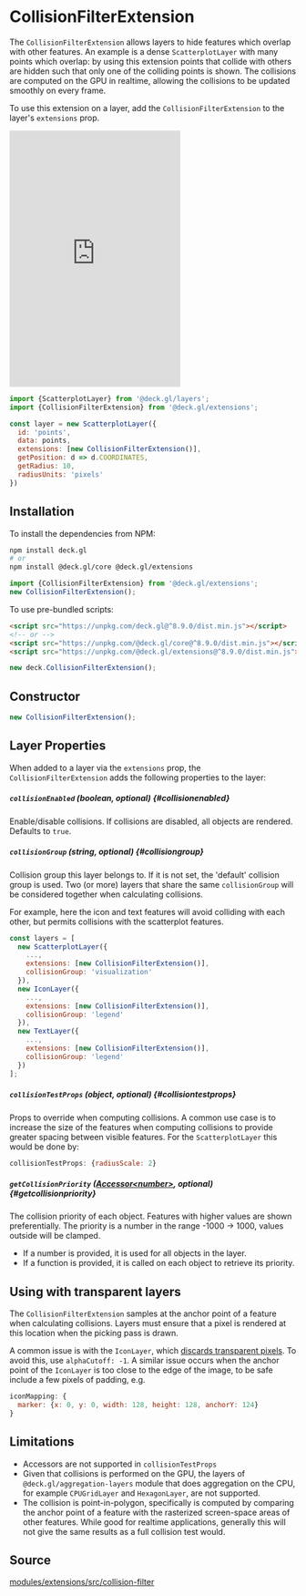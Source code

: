 
# CollisionFilterExtension

The `CollisionFilterExtension` allows layers to hide features which overlap with other features. An example is a dense `ScatterplotLayer` with many points which overlap: by using this extension points that collide with others are hidden such that only one of the colliding points is shown. The collisions are computed on the GPU in realtime, allowing the collisions to be updated smoothly on every frame.

To use this extension on a layer, add the `CollisionFilterExtension` to the layer's `extensions` prop.

<div style={{position:'relative',height:450}}></div>
<div style={{position:'absolute',transform:'translateY(-450px)',paddingLeft:'inherit',paddingRight:'inherit',left:0,right:0}}>
  <iframe height="450" style={{width: '100%'}} scrolling="no" title="deck.gl CollideExtension" src="https://codepen.io/vis-gl/embed/oNPXXzm?height=450&theme-id=light&default-tab=result" frameborder="no" loading="lazy" allowtransparency="true" allowfullscreen="true">
    See the Pen <a href='https://codepen.io/vis-gl/pen/oNPXXzm'>deck.gl CollideExtension</a> by vis.gl
    (<a href='https://codepen.io/vis-gl'>@vis-gl</a>) on <a href='https://codepen.io'>CodePen</a>.
  </iframe>
</div>


```js
import {ScatterplotLayer} from '@deck.gl/layers';
import {CollisionFilterExtension} from '@deck.gl/extensions';

const layer = new ScatterplotLayer({
  id: 'points',
  data: points,
  extensions: [new CollisionFilterExtension()],
  getPosition: d => d.COORDINATES,
  getRadius: 10,
  radiusUnits: 'pixels'
})
```

## Installation

To install the dependencies from NPM:

```bash
npm install deck.gl
# or
npm install @deck.gl/core @deck.gl/extensions
```

```js
import {CollisionFilterExtension} from '@deck.gl/extensions';
new CollisionFilterExtension();
```

To use pre-bundled scripts:

```html
<script src="https://unpkg.com/deck.gl@^8.9.0/dist.min.js"></script>
<!-- or -->
<script src="https://unpkg.com/@deck.gl/core@^8.9.0/dist.min.js"></script>
<script src="https://unpkg.com/@deck.gl/extensions@^8.9.0/dist.min.js"></script>
```

```js
new deck.CollisionFilterExtension();
```

## Constructor

```js
new CollisionFilterExtension();
```

## Layer Properties

When added to a layer via the `extensions` prop, the `CollisionFilterExtension` adds the following properties to the layer:

##### `collisionEnabled` (boolean, optional) {#collisionenabled}

Enable/disable collisions. If collisions are disabled, all objects are rendered. Defaults to `true`.

##### `collisionGroup` (string, optional) {#collisiongroup}

Collision group this layer belongs to. If it is not set, the 'default' collision group is used. Two (or more) layers that share the same `collisionGroup` will be considered together when calculating collisions.

For example, here the icon and text features will avoid colliding with each other, but permits collisions with the scatterplot features.

```js
const layers = [
  new ScatterplotLayer({
    ...,
    extensions: [new CollisionFilterExtension()],
    collisionGroup: 'visualization'
  }),
  new IconLayer({
    ...,
    extensions: [new CollisionFilterExtension()],
    collisionGroup: 'legend'
  }),
  new TextLayer({
    ...,
    extensions: [new CollisionFilterExtension()],
    collisionGroup: 'legend'
  })
];
  ```

##### `collisionTestProps` (object, optional) {#collisiontestprops}

Props to override when computing collisions. A common use case is to increase the size of the features when computing collisions to provide greater spacing between visible features. For the `ScatterplotLayer` this would be done by:

```js
collisionTestProps: {radiusScale: 2}
```

##### `getCollisionPriority` ([Accessor&lt;number&gt;](../../developer-guide/using-layers.md#accessors), optional) {#getcollisionpriority}

The collision priority of each object. Features with higher values are shown preferentially.
The priority is a number in the range -1000 -> 1000, values outside will be clamped. 

* If a number is provided, it is used for all objects in the layer.
* If a function is provided, it is called on each object to retrieve its priority.

## Using with transparent layers

The `CollisionFilterExtension` samples at the anchor point of a feature when calculating collisions. Layers must ensure that a pixel is rendered at this location when the picking pass is drawn.

A common issue is with the `IconLayer`, which [discards transparent pixels](https://deck.gl/docs/api-reference/layers/icon-layer#alphacutoff). To avoid this, use `alphaCutoff: -1`. A similar issue occurs when the anchor point of the `IconLayer` is too close to the edge of the image, to be safe include a few pixels of padding, e.g.

```js
iconMapping: {
  marker: {x: 0, y: 0, width: 128, height: 128, anchorY: 124}
}
```

## Limitations

- Accessors are not supported in `collisionTestProps`
- Given that collisions is performed on the GPU, the layers of `@deck.gl/aggregation-layers` module that does aggregation on the CPU, for example `CPUGridLayer` and `HexagonLayer`, are not supported.
- The collision is point-in-polygon, specifically is computed by comparing the anchor point of a feature with the rasterized screen-space areas of other features. While good for realtime applications, generally this will not give the same results as a full collision test would.

## Source

[modules/extensions/src/collision-filter](https://github.com/visgl/deck.gl/tree/8.9-release/modules/extensions/src/collision-filter)

